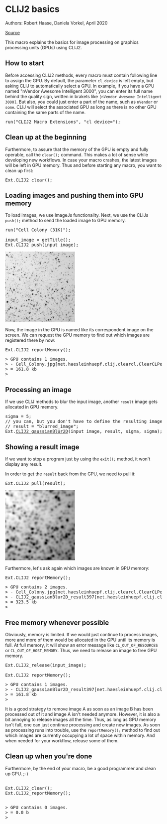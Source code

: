 

# CLIJ2 basics

Authors: Robert Haase, Daniela Vorkel, April 2020
        
[Source](https://github.com/clij/clij2-docs/tree/master/src/main/macro/basics.ijm)

This macro explains the basics for image processing on graphics processing units (GPUs) using CLIJ2.



## How to start
Before accessing CLIJ2 methods, every macro must contain following line to assign the GPU. By default,
the parameter `cl_device` is left empty, but asking CLIJ to automatically select a GPU. In example, if 
you have a GPU named "nVendor Awesome Intelligent 3000", you can enter its full name behind the quality
sign, written in brakets like `[nVendor Awesome Intelligent 3000]`. But also, you could just enter a part 
of the name, such as `nVendor` or `some`. CLIJ will select the associated GPU as long as there is no other 
GPU containing the same parts of the name.

<pre class="highlight">
run("CLIJ2 Macro Extensions", "cl_device=");
</pre>


## Clean up at the beginning
Furthermore, to assure that the memory of the GPU is empty and fully operable, call the `clear();` command. 
This makes a lot of sense while developing new workflows. In case your macro crashes, the latest images will 
be left in GPU memory. Thus and before starting any macro, you want to clean up first:

<pre class="highlight">
Ext.CLIJ2_clear();
</pre>

## Loading images and pushing them into GPU memory

To load images, we use ImageJs functionality. Next, we use the CLIJs `push();` method to send the loaded 
image to GPU memory.

<pre class="highlight">
run("Cell Colony (31K)");

input_image = getTitle();
Ext.CLIJ2_push(input_image);
</pre>
<a href="image_1588705429972.png"><img src="image_1588705429972.png" width="224" alt="Cell_Colony.jpg"/></a>

Now, the image in the GPU is named like its correspondent image on the screen. 
We can request the GPU memory to find out which images are registered there by now: 

<pre class="highlight">
Ext.CLIJ2_reportMemory();
</pre>
<pre>
> GPU contains 1 images.
> - Cell_Colony.jpg[net.haesleinhuepf.clij.clearcl.ClearCLPeerPointer@5a72bf01] 161.8 kb
> = 161.8 kb
>  
</pre>

## Processing an image
If we use CLIJ methods to blur the input image, another `result` image gets allocated in GPU memory.

<pre class="highlight">
sigma = 5;
// you can, but you don't have to define the resulting image name:
// result = "blurred_image"; 
Ext.<a href="https://clij.github.io/clij2-docs/reference_gaussianBlur2D">CLIJ2_gaussianBlur2D</a>(input_image, result, sigma, sigma);
</pre>

## Showing a result image
If we want to stop a program just by using the `exit();` method, it won't display any result.

In order to get the `result` back from the GPU, we need to pull it:

<pre class="highlight">
Ext.CLIJ2_pull(result);
</pre>
<a href="image_1588705430989.png"><img src="image_1588705430989.png" width="224" alt="CLIJ2_gaussianBlur2D_result397"/></a>

Furthermore, let's ask again which images are known in GPU memory:

<pre class="highlight">
Ext.CLIJ2_reportMemory();
</pre>
<pre>
> GPU contains 2 images.
> - Cell_Colony.jpg[net.haesleinhuepf.clij.clearcl.ClearCLPeerPointer@5a72bf01] 161.8 kb
> - CLIJ2_gaussianBlur2D_result397[net.haesleinhuepf.clij.clearcl.ClearCLPeerPointer@627a4e2a] 161.8 kb
> = 323.5 kb
>  
</pre>

## Free memory whenever possible
Obviously, memory is limited. If we would just continue to process images, more and more of them would 
be allocated in the GPU until its memory is full. At full memory, it will show an error message like 
`CL_OUT_OF_RESOURCES` or `CL_OUT_OF_HOST_MEMORY`. Thus, we need to release an image to free GPU memory. 

<pre class="highlight">
Ext.CLIJ2_release(input_image);

Ext.CLIJ2_reportMemory();
</pre>
<pre>
> GPU contains 1 images.
> - CLIJ2_gaussianBlur2D_result397[net.haesleinhuepf.clij.clearcl.ClearCLPeerPointer@627a4e2a] 161.8 kb
> = 161.8 kb
>  
</pre>

It is a good strategy to remove image A as soon as an image B has been processed out of it and image A isn't 
needed anymore. However, it is also a bit annoying to release images all the time. Thus, as long as GPU memory 
isn't full, one can just continue processing and create new images. As soon as processing runs into trouble, 
use the `reportMemory();` method to find out which images are currently occupying a lot of space within memory.
And when needed for your workflow, release some of them.

## Clean up when you're done
Furthermore, by the end of your macro, be a good programmer and clean up GPU. ;-)

<pre class="highlight">

Ext.CLIJ2_clear();
Ext.CLIJ2_reportMemory();

</pre>
<pre>
> GPU contains 0 images.
> = 0.0 b
>  
</pre>




